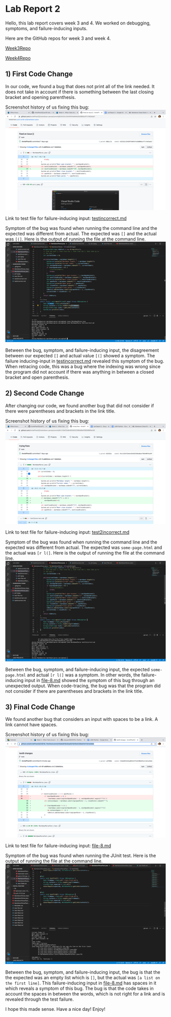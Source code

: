 # Lab Report 2
Hello, this lab report covers week 3 and 4. We worked on debugging, symptoms, and failure-inducing inputs. 

Here are the GitHub repos for week 3 and week 4. 

[Week3Repo](https://github.com/AnniePhan02/markdown-parse)

[Week4Repo](https://github.com/AnniePhan02/CSE15L-Panther.git 
)



## 1) First Code Change 
In our code, we found a bug that does not print all of the link needed. It does not take in account if there is something between the last closing bracket and opening parenthesis.

Screenshot history of us fixing this bug: 
![Image](Lab2/CommitFix1.png)

Link to test file for failure-inducing input: [testincorrect.md](https://github.com/AnniePhan02/markdown-parse/blob/main/testincorrect.md)

Symptom of the bug was found when running the command line and the expected was different from actual. The expected was `[]` and the actual was `[(]`. Here is the output of running the file at the command line. 
![Image](Lab2/CommitFix1Error.png)

Between the bug, symptom, and failure-inducing input, the disagreement between our expected `[]` and actual value `[(]` showed a symptom. The failure inducing-input in [testincorrect.md](https://github.com/AnniePhan02/markdown-parse/blob/main/testincorrect.md) revealed this symptom of the bug. When retracing code, this was a bug where the indexing was wrong since the program did not account if there was anything in between a closed bracket and open parenthesis. 

## 2) Second Code Change
After changing our code, we found another bug that did not consider if there were parentheses and brackets in the link title.

Screenshot history of us fixing this bug:
![Image](Lab2/CommitFix2.png)

Link to test file for failure-inducing input:
[test2incorrect.md](https://github.com/AnniePhan02/markdown-parse/blob/81c112bf22e6c653d32236ba8aef395d98f6e29f/test2incorrect.md)


Symptom of the bug was found when running the command line and the expected was different from actual. The expected was `some-page.html` and the actual was `[r l(]`. Here is the output of running the file at the command line. 
![Image](Lab2/CommitFix2Error.png)

Between the bug, symptom, and failure-inducing input, the expected `some-page.html` and actual `[r l(]` was a symptom. In other words, the failure-inducing input in [file-8.md](https://github.com/AnniePhan02/CSE15L-Panther/blob/main/test-file8.md) showed the symptom of this bug through an unexpected output. When code-tracing, the bug was that the program did not consider if there are parentheses and brackets in the link title. 



## 3) Final Code Change 
We found another bug that considers an input with spaces to be a link. A link cannot have spaces. 

Screenshot history of us fixing this bug: 
![Image](Lab2/CommitHistory3.png)

Link to test file for failure-inducing input: [file-8.md](https://github.com/AnniePhan02/CSE15L-Panther/blob/main/test-file8.md)

Symptom of the bug was found when running the JUnit test. Here is the output of running the file at the command line. 
![Image](Lab2/JUnitTest8.png)


Between the bug, symptom, and failure-inducing input, the bug is that the the expected was an empty list which is `[]`, but the actual was `[a list on the first line]`. This failure-inducing input in [file-8.md](https://github.com/AnniePhan02/CSE15L-Panther/blob/main/test-file8.md) has spaces in it which reveals a symptom of this bug. The bug is that the code takes in account the spaces in between the words, which is not right for a link and is revealed through the test failure.

I hope this made sense. Have a nice day! Enjoy!